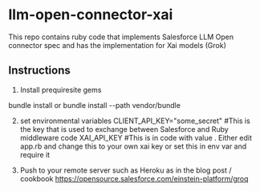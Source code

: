 # llm-open-connector-xai
This repo contains ruby code that implements Salesforce LLM Open connector spec and has the implementation for Xai models (Grok)

## Instructions

1. Install prequiresite gems

bundle install
or
bundle install --path vendor/bundle

2. set environmental variables
CLIENT_API_KEY="some_secret" #This is the key that is used to exchange between Salesforce and Ruby middleware code
XAI_API_KEY #This is in code with value <key>. Either edit app.rb and change this to your own xai key or set this in env var and require it

3. Push to your remote server such as Heroku as in the blog post / cookbook https://opensource.salesforce.com/einstein-platform/groq
